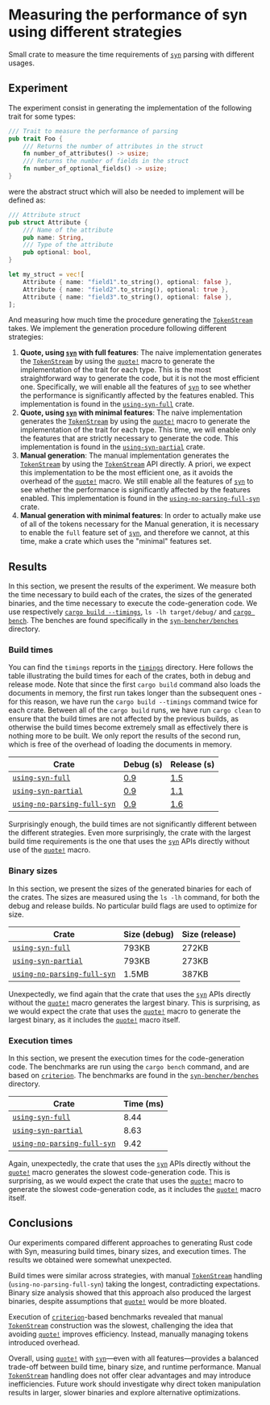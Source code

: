 # Measuring the performance of syn using different strategies

Small crate to measure the time requirements of [`syn`](https://docs.rs/syn/latest/syn/) parsing with different usages.

## Experiment

The experiment consist in generating the implementation of the following trait for some types:

```rust
/// Trait to measure the performance of parsing
pub trait Foo {
    /// Returns the number of attributes in the struct
    fn number_of_attributes() -> usize;
    /// Returns the number of fields in the struct
    fn number_of_optional_fields() -> usize;
}
```

were the abstract struct which will also be needed to implement will be defined as:

```rust
/// Attribute struct
pub struct Attribute {
    /// Name of the attribute
    pub name: String,
    /// Type of the attribute
    pub optional: bool,
}

let my_struct = vec![
    Attribute { name: "field1".to_string(), optional: false },
    Attribute { name: "field2".to_string(), optional: true },
    Attribute { name: "field3".to_string(), optional: false },
];
```

And measuring how much time the procedure generating the [`TokenStream`](https://docs.rs/proc-macro2/latest/proc_macro2/struct.TokenStream.html) takes. We implement the generation procedure following different strategies:

1. **Quote, using [`syn`](https://docs.rs/syn/latest/syn/) with full features**: The naive implementation generates the [`TokenStream`](https://docs.rs/proc-macro2/latest/proc_macro2/struct.TokenStream.html) by using the [`quote!`](https://docs.rs/quote/latest/quote/) macro to generate the
   implementation of the trait for each type. This is the most straightforward way to generate the code, but
   it is not the most efficient one. Specifically, we will enable all the features of [`syn`](https://docs.rs/syn/latest/syn/) to see whether the
   performance is significantly affected by the features enabled. This implementation is found in the
   [`using-syn-full`](using-syn-full) crate.
2. **Quote, using [`syn`](https://docs.rs/syn/latest/syn/) with minimal features**: The naive implementation generates the [`TokenStream`](https://docs.rs/proc-macro2/latest/proc_macro2/struct.TokenStream.html) by using the [`quote!`](https://docs.rs/quote/latest/quote/) macro to generate the
   implementation of the trait for each type. This time, we will enable only the features that are strictly
   necessary to generate the code. This implementation is found in the [`using-syn-partial`](using-syn-partial) crate.
3. **Manual generation**: The manual implementation generates the [`TokenStream`](https://docs.rs/proc-macro2/latest/proc_macro2/struct.TokenStream.html) by using the [`TokenStream`](https://docs.rs/proc-macro2/latest/proc_macro2/struct.TokenStream.html) API directly. A priori, we expect this
   implementation to be the most efficient one, as it avoids the overhead of the [`quote!`](https://docs.rs/quote/latest/quote/) macro. We still enable
   all the features of [`syn`](https://docs.rs/syn/latest/syn/) to see whether the performance is significantly affected by the features enabled.
   This implementation is found in the [`using-no-parsing-full-syn`](using-no-parsing-full-syn) crate.
4. **Manual generation with minimal features**: In order to actually make use of all of the tokens necessary for the Manual generation,
   it is necessary to enable the `full` feature set of [`syn`](https://docs.rs/syn/latest/syn/), and therefore we cannot, at this time, make a crate which uses
   the "minimal" features set.

## Results

In this section, we present the results of the experiment. We measure both the time necessary to build each of the
crates, the sizes of the generated binaries, and the time necessary to execute the code-generation code.
We use respectively [`cargo build --timings`](https://doc.rust-lang.org/cargo/reference/timings.html), `ls -lh target/debug/` and [`cargo bench`](https://doc.rust-lang.org/cargo/commands/cargo-bench.html). The benches are found specifically in the [`syn-bencher/benches`](syn-bencher/benches) directory.

### Build times

You can find the `timings` reports in the [`timings`](timings) directory. Here follows the table illustrating the build
times for each of the crates, both in debug and release mode. Note that since the first `cargo build` command also loads
the documents in memory, the first run takes longer than the subsequent ones - for this reason, we have run the `cargo build --timings`
command twice for each crate. Between all of the `cargo build` runs, we have run `cargo clean` to ensure that the build times
are not affected by the previous builds, as otherwise the build times become extremely small as effectively there is nothing
more to be built. We only report the results of the second run, which is free of the overhead of loading the documents in memory.

| Crate | Debug (s) | Release (s) |
|-------|-----------|-------------|
| [`using-syn-full`](using-syn-full) | [0.9](timings/using-syn-full.debug.html) | [1.5](timings/using-syn-full.release.html) |
| [`using-syn-partial`](using-syn-partial) | [0.9](timings/using-syn-partial.debug.html) | [1.1](timings/using-syn-partial.release.html) |
| [`using-no-parsing-full-syn`](using-no-parsing-full-syn) | [0.9](timings/using-no-parsing-full-syn.debug.html) | [1.6](timings/using-no-parsing-full-syn.release.html) |

Surprisingly enough, the build times are not significantly different between the different strategies. Even more surprisingly, the crate with the largest build time requirements is the one that uses the [`syn`](https://docs.rs/syn/latest/syn/) APIs directly without use of the [`quote!`](https://docs.rs/quote/latest/quote/) macro.

### Binary sizes

In this section, we present the sizes of the generated binaries for each of the crates. The sizes are measured using the `ls -lh` command, for both the debug and release builds. No particular build flags are used to optimize for size.

| Crate | Size (debug) | Size (release) |
|-------|--------------|----------------|
| [`using-syn-full`](using-syn-full) | 793KB | 272KB |
| [`using-syn-partial`](using-syn-partial) | 793KB | 273KB |
| [`using-no-parsing-full-syn`](using-no-parsing-full-syn) | 1.5MB | 387KB |

Unexpectedly, we find again that the crate that uses the [`syn`](https://docs.rs/syn/latest/syn/) APIs directly without the [`quote!`](https://docs.rs/quote/latest/quote/) macro generates the largest binary. This is surprising, as we would expect the crate that uses the [`quote!`](https://docs.rs/quote/latest/quote/) macro to generate the largest binary, as it includes the [`quote!`](https://docs.rs/quote/latest/quote/) macro itself.

### Execution times

In this section, we present the execution times for the code-generation code. The benchmarks are run using the `cargo bench` command, and are based on [`criterion`](https://docs.rs/criterion/latest/criterion/). The benchmarks are found in the [`syn-bencher/benches`](syn-bencher/benches) directory.

| Crate | Time (ms) |
|-------|-----------|
| [`using-syn-full`](using-syn-full) | 8.44 |
| [`using-syn-partial`](using-syn-partial) | 8.63 |
| [`using-no-parsing-full-syn`](using-no-parsing-full-syn) | 9.42 |

Again, unexpectedly, the crate that uses the [`syn`](https://docs.rs/syn/latest/syn/) APIs directly without the [`quote!`](https://docs.rs/quote/latest/quote/) macro generates the slowest code-generation code. This is surprising, as we would expect the crate that uses the [`quote!`](https://docs.rs/quote/latest/quote/) macro to generate the slowest code-generation code, as it includes the [`quote!`](https://docs.rs/quote/latest/quote/) macro itself.

## Conclusions

Our experiments compared different approaches to generating Rust code with Syn, measuring build times, binary sizes, and execution times. The results we obtained were somewhat unexpected.

Build times were similar across strategies, with manual [`TokenStream`](https://docs.rs/proc-macro2/latest/proc_macro2/struct.TokenStream.html) handling (`using-no-parsing-full-syn`) taking the longest, contradicting expectations. Binary size analysis showed that this approach also produced the largest binaries, despite assumptions that [`quote!`](https://docs.rs/quote/latest/quote/) would be more bloated.

Execution of [`criterion`](https://docs.rs/criterion/latest/criterion/)-based benchmarks revealed that manual [`TokenStream`](https://docs.rs/proc-macro2/latest/proc_macro2/struct.TokenStream.html) construction was the slowest, challenging the idea that avoiding [`quote!`](https://docs.rs/quote/latest/quote/) improves efficiency. Instead, manually managing tokens introduced overhead.

Overall, using [`quote!`](https://docs.rs/quote/latest/quote/) with [`syn`](https://docs.rs/syn/latest/syn/)—even with all features—provides a balanced trade-off between build time, binary size, and runtime performance. Manual [`TokenStream`](https://docs.rs/proc-macro2/latest/proc_macro2/struct.TokenStream.html) handling does not offer clear advantages and may introduce inefficiencies. Future work should investigate why direct token manipulation results in larger, slower binaries and explore alternative optimizations.
